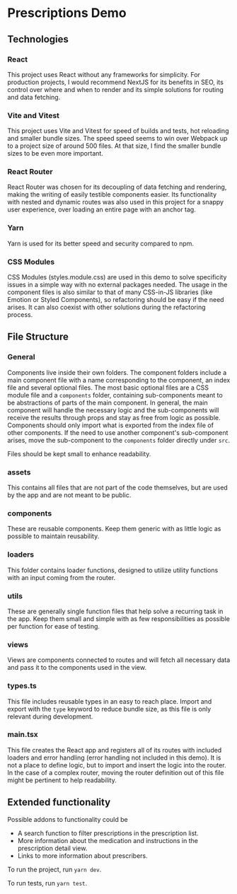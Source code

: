 # Prescriptions Demo

## Technologies
### React
This project uses React without any frameworks for simplicity. For production projects, I would recommend NextJS for its benefits in SEO, its control over where and when to render and its simple solutions for routing and data fetching.

###  Vite and Vitest
This project uses Vite and Vitest for speed of builds and tests, hot reloading and smaller bundle sizes. The speed speed seems to win over Webpack up to a project size of around 500 files. At that size, I find the smaller bundle sizes to be even more important.

### React Router
React Router was chosen for its decoupling of data fetching and rendering, making the writing of easily testible components easier. Its functionality with nested and dynamic routes was also used in this project for a snappy user experience, over loading an entire page with an anchor tag.

### Yarn
Yarn is used for its better speed and security compared to npm.

### CSS Modules
CSS Modules (styles.module.css) are used in this demo to solve specificity issues in a simple way with no external packages needed. The usage in the component files is also similar to that of many CSS-in-JS libraries (like Emotion or Styled Components), so refactoring should be easy if the need arises. It can also coexist with other solutions during the refactoring process.

## File Structure
### General
Components live inside their own folders. The component folders include a main component file with a name corresponding to the component, an index file and several optional files. The most basic optional files are a CSS module file and a `components` folder, containing sub-components meant to be abstractions of parts of the main component. In general, the main component will handle the necessary logic and the sub-components will receive the results through props and stay as free from logic as possible. Components should only import what is exported from the index file of other components. If the need to use another component's sub-component arises, move the sub-component to the `components` folder directly under `src`.

Files should be kept small to enhance readability.

### assets
This contains all files that are not part of the code themselves, but are used by the app and are not meant to be public.

### components
These are reusable components. Keep them generic with as little logic as possible to maintain reusability.

### loaders
This folder contains loader functions, designed to utilize utility functions with an input coming from the router.

### utils
These are generally single function files that help solve a recurring task in the app. Keep them small and simple with as few responsibilities as possible per function for ease of testing.

### views
Views are components connected to routes and will fetch all necessary data and pass it to the components used in the view.

### types.ts
This file includes reusable types in an easy to reach place. Import and export with the `type` keyword to reduce bundle size, as this file is only relevant during development.

### main.tsx
This file creates the React app and registers all of its routes with included loaders and error handling (error handling not included in this demo). It is not a place to define logic, but to import and insert the logic into the router. In the case of a complex router, moving the router definition out of this file might be pertinent to help readability.

## Extended functionality
Possible addons to functionality could be
- A search function to filter prescriptions in the prescription list.
- More information about the medication and instructions in the prescription detail view.
- Links to more information about prescribers.

To run the project, run
```yarn dev```.

To run tests, run ```yarn test```.
